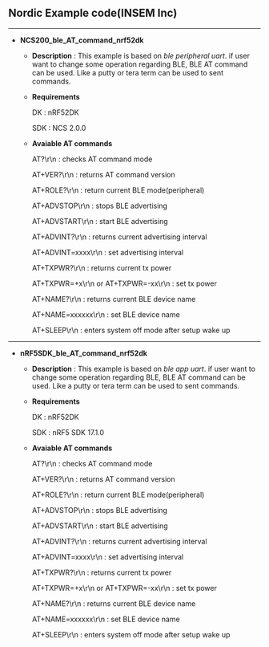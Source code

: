 ## Nordic Example code(INSEM Inc)

---
- **NCS200_ble_AT_command_nrf52dk**

   - **Description** : This example is based on *ble peripheral uart*. if user want to change some operation regarding BLE, BLE AT command can be used. Like a putty or tera term can be used to sent commands.

   - **Requirements**
  
     DK : nRF52DK
    
     SDK : NCS 2.0.0
        
   - **Avaiable AT commands**

     AT?\r\n : checks AT command mode
     
     AT+VER?\r\n : returns AT command version
     
     AT+ROLE?\r\n : return current BLE mode(peripheral)
     
     AT+ADVSTOP\r\n : stops BLE advertising
     
     AT+ADVSTART\r\n : start BLE advertising
     
     AT+ADVINT?\r\n : returns current advertising interval
     
     AT+ADVINT=xxxx\r\n : set advertising interval
     
     AT+TXPWR?\r\n : returns current tx power
     
     AT+TXPWR=+x\r\n or AT+TXPWR=-xx\r\n : set tx power
     
     AT+NAME?\r\n : returns current BLE device name
     
     AT+NAME=xxxxxx\r\n : set BLE device name
     
     AT+SLEEP\r\n : enters system off mode after setup wake up
     
---
- **nRF5SDK_ble_AT_command_nrf52dk**

   - **Description** : This example is based on *ble app uart*. if user want to change some operation regarding BLE, BLE AT command can be used. Like a putty or tera term can be used to sent commands.

   - **Requirements**
  
     DK : nRF52DK
    
     SDK : nRF5 SDK 17.1.0
        
   - **Avaiable AT commands**

     AT?\r\n : checks AT command mode
     
     AT+VER?\r\n : returns AT command version
     
     AT+ROLE?\r\n : return current BLE mode(peripheral)
     
     AT+ADVSTOP\r\n : stops BLE advertising
     
     AT+ADVSTART\r\n : start BLE advertising
     
     AT+ADVINT?\r\n : returns current advertising interval
     
     AT+ADVINT=xxxx\r\n : set advertising interval
     
     AT+TXPWR?\r\n : returns current tx power
     
     AT+TXPWR=+x\r\n or AT+TXPWR=-xx\r\n : set tx power
     
     AT+NAME?\r\n : returns current BLE device name
     
     AT+NAME=xxxxxx\r\n : set BLE device name
     
     AT+SLEEP\r\n : enters system off mode after setup wake up
     

